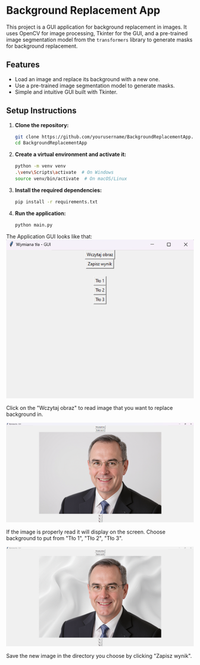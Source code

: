 # Background Replacement App

This project is a GUI application for background replacement in images. It uses OpenCV for image processing, Tkinter for the GUI, and a pre-trained image segmentation model from the `transformers` library to generate masks for background replacement.

## Features

- Load an image and replace its background with a new one.
- Use a pre-trained image segmentation model to generate masks.
- Simple and intuitive GUI built with Tkinter.

## Setup Instructions

1. **Clone the repository:**
    ```sh
    git clone https://github.com/yourusername/BackgroundReplacementApp.git
    cd BackgroundReplacementApp
    ```

2. **Create a virtual environment and activate it:**
    ```sh
    python -m venv venv
    .\venv\Scripts\activate  # On Windows
    source venv/bin/activate  # On macOS/Linux
    ```

3. **Install the required dependencies:**
    ```sh
    pip install -r requirements.txt
    ```

4. **Run the application:**
    ```sh
    python main.py
    ```

The Application GUI looks like that:
![alt text](image.png)

Click on the "Wczytaj obraz" to read image that you want to replace background in.

![alt text](image-1.png)

If the image is properly read it will display on the screen.
Choose background to put from "Tło 1", "Tło 2", "Tło 3".

![alt text](image-2.png)

Save the new image in the directory you choose by clicking "Zapisz wynik".